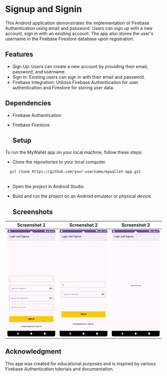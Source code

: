 # Signup and Signin 

This Android application demonstrates the implementation of Firebase Authentication using email and password. Users can sign up with a new account, sign in with an existing account. The app also stores the user's username in the Firebase Firestore database upon registration.

## Features

- Sign Up: Users can create a new account by providing their email, password, and username.
- Sign In: Existing users can sign in with their email and password.
- Firebase Integration: Utilizes Firebase Authentication for user authentication and Firestore for storing user data.

## Dependencies

- Firebase Authentication
- Firebase Firestore

  ## Setup

To run the MyWallet app on your local machine, follow these steps:

- Clone the repositories to your local computer.
```bash
  git clone https://github.com/your-username/mywallet-app.git
  
```
- Open the project in Android Studio.
- Build and run the project on an Android emulator or physical device.

  ## Screenshots

| Screenshot 1 | Screenshot 2 | Screenshot 3 |
|:-------------:|:-------------:|:-------------:|
| ![Screenshot 1](Screenshot_20240403_145549.png) | ![Screenshot 2](Screenshot_20240403_115919.png) | ![Screenshot 3](Screenshot_20240403_145721.png) |

## Acknowledgment

This app was created for educational purposes and is inspired by various Firebase Authentication tutorials and documentation.

